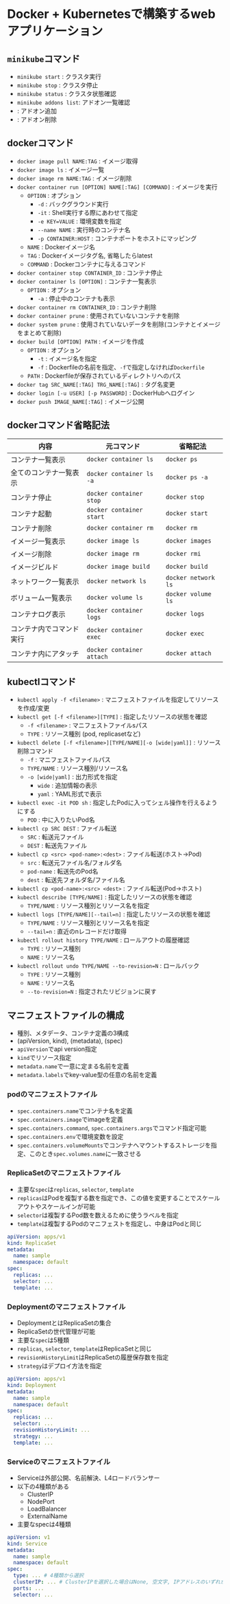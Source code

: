 # Docker + Kubernetesで構築するwebアプリケーション

##  `minikube`コマンド
- `minikube start` : クラスタ実行
- `minikube stop` : クラスタ停止
- `minikube status` : クラスタ状態確認
- `minikube addons list`: アドオン一覧確認
- : アドオン追加
- : アドオン削除


## dockerコマンド
- `docker image pull NAME:TAG` : イメージ取得
- `docker image ls` : イメージ一覧
- `docker image rm NAME:TAG` : イメージ削除
- `docker container run [OPTION] NAME[:TAG] [COMMAND]` : イメージを実行
  - `OPTION` : オプション
    - `-d` : バックグラウンド実行
    - `-it` : Shell実行する際にあわせて指定
    - `-e KEY=VALUE` : 環境変数を指定
    - `--name NAME` : 実行時のコンテナ名
    - `-p CONTAINER:HOST` : コンテナポートをホストにマッピング
  - `NAME` : Dockerイメージ名
  - `TAG` : Dockerイメージタグ名, 省略したらlatest
  - `COMMAND` : Dockerコンテナに与えるコマンド
- `docker container stop CONTAINER_ID` : コンテナ停止
- `docker container ls [OPTION]` : コンテナ一覧表示
  - `OPTION` : オプション
    - `-a` : 停止中のコンテナも表示
- `docker container rm CONTAINER_ID` : コンテナ削除
- `docker container prune` : 使用されていないコンテナを削除
- `docker system prune` : 使用されていないデータを削除(コンテナとイメージをまとめて削除)
- `docker build [OPTION] PATH` : イメージを作成
  - `OPTION` : オプション
    - `-t` : イメージ名を指定
    - `-f` : Dockerfileの名前を指定、`-f`で指定しなければ`Dockerfile`
  - `PATH` : Dockerfileが保存されているディレクトリへのパス
- `docker tag SRC_NAME[:TAG] TRG_NAME[:TAG]` : タグ名変更
- `docker login [-u USER] [-p PASSWORD]` : DockerHubへログイン
- `docker push IMAGE_NAME[:TAG]` : イメージ公開

## dockerコマンド省略記法
| 内容 | 元コマンド | 省略記法 |
|--------|------------|-----------|
| コンテナ一覧表示 | `docker container ls` | `docker ps` |
| 全てのコンテナ一覧表示 | `docker container ls -a` | `docker ps -a` |
| コンテナ停止 | `docker container stop` | `docker stop` |
| コンテナ起動 | `docker container start` | `docker start` |
| コンテナ削除 | `docker container rm` | `docker rm` |
| イメージ一覧表示 | `docker image ls` | `docker images` |
| イメージ削除 | `docker image rm` | `docker rmi` |
| イメージビルド | `docker image build` | `docker build` |
| ネットワーク一覧表示 | `docker network ls` | `docker network ls` |
| ボリューム一覧表示 | `docker volume ls` | `docker volume ls` |
| コンテナログ表示 | `docker container logs` | `docker logs` |
| コンテナ内でコマンド実行 | `docker container exec` | `docker exec` |
| コンテナ内にアタッチ | `docker container attach` | `docker attach` |


## kubectlコマンド
- `kubectl apply -f <filename>` : マニフェストファイルを指定してリソースを作成/変更
- `kubectl get [-f <filename>][TYPE]` : 指定したリソースの状態を確認
  - `-f <filename>` : マニフェストファイルsパス
  - `TYPE` : リソース種別 (pod, replicasetなど)
- `kubectl delete [-f <filename>][TYPE/NAME][-o [wide|yaml]]` : リソース削除コマンド
  - `-f` : マニフェストファイルパス
  - `TYPE/NAME` : リソース種別/リソース名
  - `-o [wide|yaml]` : 出力形式を指定
    - `wide` : 追加情報の表示
    - `yaml` : YAML形式で表示
- `kubectl exec -it POD sh` : 指定したPodに入ってシェル操作を行えるようにする
  - `POD` : 中に入りたいPod名
- `kubectl cp SRC DEST` : ファイル転送
  - `SRC` : 転送元ファイル
  - `DEST` : 転送先ファイル
- `kubectl cp <src> <pod-name>:<dest>` : ファイル転送(ホスト->Pod)
  - `src` : 転送元ファイル名/フォルダ名
  - `pod-name` : 転送先のPod名
  - `dest` : 転送先フォルダ名/ファイル名
- `kubectl cp <pod-name>:<src> <dest>` : ファイル転送(Pod->ホスト)
- `kubectl describe [TYPE/NAME]` : 指定したリソースの状態を確認
  - `TYPE/NAME` : リソース種別とリソース名を指定
- `kubectl logs [TYPE/NAME][--tail=n]` : 指定したリソースの状態を確認
  - `TYPE/NAME` : リソース種別とリソース名を指定
  - `--tail=n` : 直近のnレコードだけ取得
- `kubectl rollout history TYPE/NAME` : ロールアウトの履歴確認
  - `TYPE` : リソース種別
  - `NAME` : リソース名
- `kubectl rollout undo TYPE/NAME --to-revision=N` : ロールバック
  - `TYPE` : リソース種別
  - `NAME` : リソース名
  - `--to-revision=N` : 指定されたリビジョンに戻す

## マニフェストファイルの構成
- 種別、メタデータ、コンテナ定義の3構成
- (apiVersion, kind), (metadata), (spec)
- `apiVersion`でapi version指定
- `kind`でリソース指定
- `metadata.name`で一意に定まる名前を定義
- `metadata.labels`でkey-value型の任意の名前を定義

### podのマニフェストファイル
- `spec.containers.name`でコンテナ名を定義
- `spec.containers.image`でimageを定義
- `spec.containers.command`, `spec.containers.args`でコマンド指定可能
- `spec.containers.env`で環境変数を設定
- `spec.containers.volumeMounts`でコンテナへマウントするストレージを指定、このとき`spec.volumes.name`に一致させる

### ReplicaSetのマニフェストファイル
- 主要な`spec`は`replicas`, `selector`, `template`
- `replicas`はPodを複製する数を指定でき、この値を変更することでスケールアウトやスケールインが可能
- `selector`は複製するPod数を数えるために使うラベルを指定
- `template`は複製するPodのマニフェストを指定し、中身はPodと同じ
```yaml
apiVersion: apps/v1
kind: ReplicaSet
metadata:
  name: sample
  namespace: default
spec:
  replicas: ...
  selector: ...
  template: ...
```

### Deploymentのマニフェストファイル
- DeploymentとはReplicaSetの集合
- ReplicaSetの世代管理が可能
- 主要な`spec`は5種類
- `replicas`, `selector`, `template`はReplicaSetと同じ
- `revisionHistoryLimit`はReplicaSetの履歴保存数を指定
- `strategy`はデプロイ方法を指定
```yaml
apiVersion: apps/v1
kind: Deployment
metadata:
  name: sample
  namespace: default
spec:
  replicas: ...
  selector: ...
  revisionHistoryLimit: ...
  strategy: ...
  template: ...
```

### Serviceのマニフェストファイル
- Serviceは外部公開、名前解決、L4ロードバランサー
- 以下の4種類がある
  - ClusterIP
  - NodePort
  - LoadBalancer
  - ExternalName
- 主要なspecは4種類
```yaml
apiVersion: v1
kind: Service
metadata:
  name: sample
  namespace: default
spec:
  type: ... # 4種類から選択
  clusterIP: ... # ClusterIPを選択した場合はNone, 空文字, IPアドレスのいずれかを指定
  ports: ...
  selector: ...
```